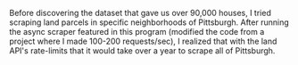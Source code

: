 Before discovering the dataset that gave us over 90,000 houses, I tried scraping land parcels in specific neighborhoods of Pittsburgh. After running the async scraper featured in this program (modified the code from a project where I made 100-200 requests/sec), I realized that with the land API's rate-limits that it would take over a year to scrape all of Pittsburgh.